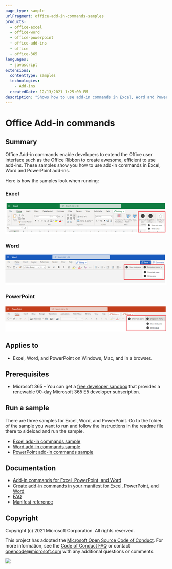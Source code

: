 ```yaml
---
page_type: sample
urlFragment: office-add-in-commands-samples
products:
  - office-excel
  - office-word
  - office-powerpoint
  - office-add-ins
  - office
  - office-365
languages:
  - javascript
extensions:
  contentType: samples
  technologies:
    - Add-ins
  createdDate: 12/13/2021 1:25:00 PM
description: "Shows how to use add-in commands in Excel, Word and PowerPoint add-ins."
---
```


# Office Add-in commands

## Summary

Office Add-in commands enable developers to extend the Office user interface such as the Office Ribbon to create awesome, efficient to use add-ins. These samples show you how to use add-in commands in Excel, Word and PowerPoint add-ins.

Here is how the samples look when running:

### Excel

![](./images/excel-ribbon-buttons.png)

### Word

![](./images/word-ribbon-buttons.png)

### PowerPoint

![](./images/powerpoint-ribbon-buttons.png)

## Applies to

- Excel, Word, and PowerPoint on Windows, Mac, and in a browser.

## Prerequisites

- Microsoft 365 - You can get a [free developer sandbox](https://developer.microsoft.com/microsoft-365/dev-program#Subscription) that provides a renewable 90-day Microsoft 365 E5 developer subscription.

## Run a sample

There are three samples for Excel, Word, and PowerPoint. Go to the folder of the sample you want to run and follow the instructions in the readme file there to sideload and run the sample.

- [Excel add-in commands sample](./excel/)
- [Word add-in commands sample](./word/)
- [PowerPoint add-in commands sample](./powerpoint/)

## Documentation

- [Add-in commands for Excel, PowerPoint, and Word](https://docs.microsoft.com/office/dev/add-ins/design/add-in-commands)
- [Create add-in commands in your manifest for Excel, PowerPoint, and Word](https://docs.microsoft.com/office/dev/add-ins/develop/create-addin-commands)
- [FAQ](FAQ.md)
- [Manifest reference](https://docs.microsoft.com/office/dev/add-ins/reference/manifest/extensionpoint)

## Copyright

Copyright (c) 2021 Microsoft Corporation. All rights reserved.

This project has adopted the [Microsoft Open Source Code of Conduct](https://opensource.microsoft.com/codeofconduct/). For more information, see the [Code of Conduct FAQ](https://opensource.microsoft.com/codeofconduct/faq/) or contact [opencode@microsoft.com](mailto:opencode@microsoft.com) with any additional questions or comments.

<img src="https://telemetry.sharepointpnp.com/pnp-officeaddins/samples/office-add-in-commands" />
